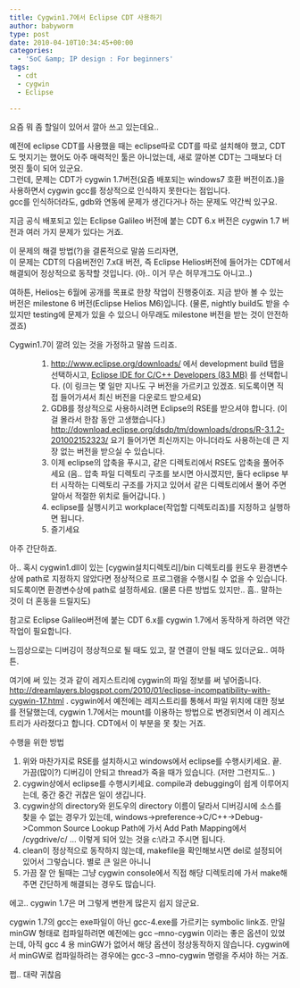 ```yaml
---
title: Cygwin1.7에서 Eclipse CDT 사용하기
author: babyworm
type: post
date: 2010-04-10T10:34:45+00:00
categories:
  - 'SoC &amp; IP design : For beginners'
tags:
  - cdt
  - cygwin
  - Eclipse

---
```

요즘 뭐 좀 할일이 있어서 깔아 쓰고 있는데요.. 

예전에 eclipse CDT를 사용했을 때는 eclipse따로 CDT를 따로 설치해야 했고, CDT도 멋지기는 했어도 아주 매력적인 툴은 아니었는데, 새로 깔아본 CDT는 그때보다 더 멋진 툴이 되어 있군요.  
그런데, 문제는 CDT가 cygwin 1.7버전(요즘 배포되는 windows7 호환 버전이죠.)을 사용하면서 cygwin gcc를 정상적으로 인식하지 못한다는 점입니다.  
gcc를 인식하더라도, gdb와 연동에 문제가 생긴다거나 하는 문제도 약간씩 있구요.

지금 공식 배포되고 있는 Eclipse Galileo 버전에 붙는 CDT 6.x 버전은 cygwin 1.7 버전과 여러 가지 문제가 있다는 거죠.&nbsp; </p> 

이 문제의 해결 방법(?)을 결론적으로 말씀 드리자면,  
이 문제는 CDT의 다음버전인 7.x대 버전, 즉 Eclipse Helios버전에 들어가는 CDT에서 해결되어 정상적으로 동작할 것입니다. (아.. 이거 무슨 허무개그도 아니고..) 

여하튼, Helios는 6월에 공개를 목표로 한창 작업이 진행중이죠. 지금 받아 볼 수 있는 버전은 milestone 6 버전(Eclipse Helios M6)입니다. (물론, nightly build도 받을 수 있지만 testing에 문제가 있을 수 있으니 아무래도 milestone 버전을 받는 것이 안전하겠죠) </p> 

Cygwin1.7이 깔려 있는 것을 가정하고 말씀 드리죠. 

<ol style="margin-left: 38pt;">
  <li>
    <a href="http://www.eclipse.org/downloads/">http://www.eclipse.org/downloads/</a> 에서 development build 탭을 선택하시고, <a href="http://www.eclipse.org/downloads/download.php?file=/technology/epp/downloads/release/helios/M6/eclipse-cpp-helios-M6-win32.zip">Eclipse IDE for C/C++ Developers (83 MB)</a> 를 선택합니다. (이 링크는 몇 일만 지나도 구 버전을 가르키고 있겠죠. 되도록이면 직접 들어가셔서 최신 버전을 다운로드 받으세요)
  </li>
  <li>
    GDB를 정상적으로 사용하시려면 Eclipse의 RSE를 받으셔야 합니다. (이걸 몰라서 한참 동안 고생했습니다.) <a href="http://download.eclipse.org/dsdp/tm/downloads/drops/R-3.1.2-201002152323/">http://download.eclipse.org/dsdp/tm/downloads/drops/R-3.1.2-201002152323/</a> 요기 들어가면 최신까지는 아니더라도 사용하는데 큰 지장 없는 버전을 받으실 수 있습니다.
  </li>
  <li>
    이제 eclipse의 압축을 푸시고, 같은 디렉토리에서 RSE도 압축을 풀어주세요 (음.. 압축 파일 디렉토리 구조를 보시면 아시겠지만, 둘다 eclipse 부터 시작하는 디렉토리 구조를 가지고 있어서 같은 디렉토리에서 풀어 주면 알아서 적절한 위치로 들어갑니다. )
  </li>
  <li>
    eclipse를 실행시키고 workplace(작업할 디렉토리죠)를 지정하고 실행하면 됩니다.
  </li>
  <li>
    즐기세요
  </li>
</ol>

아주 간단하죠. 

아.. 혹시 cygwin1.dll이 있는 [cygwin설치디렉토리]/bin 디렉토리를 윈도우 환경변수상에 path로 지정하지 않았다면 정상적으로 프로그램을 수행시킬 수 없을 수 있습니다. 되도록이면 환경변수상에 path로 설정하세요. (물론 다른 방법도 있지만.. 흠.. 말하는 것이 더 혼동을 드릴지도) </p> 

참고로 Eclipse Galileo버전에 붙는 CDT 6.x를 cygwin 1.7에서 동작하게 하려면 약간 작업이 필요합니다. 

느낌상으로는 디버깅이 정상적으로 될 때도 있고, 잘 연결이 안될 때도 있더군요.. 여하튼. 

여기에 써 있는 것과 같이 레지스트리에 cygwin의 파일 정보를 써 넣어줍니다. <http://dreamlayers.blogspot.com/2010/01/eclipse-incompatibility-with-cygwin-17.html> . cygwin에서 예전에는 레지스트리를 통해서 파일 위치에 대한 정보를 전달했는데, cygwin 1.7에서는 mount를 이용하는 방법으로 변경되면서 이 레지스트리가 사라졌다고 합니다. CDT에서 이 부분을 못 찾는 거죠.

수행을 위한 방법
  1. 위와 마찬가지로 RSE를 설치하시고 windows에서 eclipse를 수행시키세요. 끝. 가끔(많이?) 디버깅이 안되고 thread가 죽을 때가 있습니다. (저만 그런지도.. )
  2. cygwin상에서 eclipse를 수행시키세요. compile과 debugging이 쉽게 이루어지는데, 중간 중간 귀찮은 일이 생깁니다. 
  1. cygwin상의 directory와 윈도우의 directory 이름이 달라서 디버깅시에 소스를 찾을 수 없는 경우가 있는데, windows->preference->C/C++->Debug->Common Source Lookup Path에 가서 Add Path Mapping에서 /cygdrive/c/ &#8230; 이렇게 되어 있는 것을 c:\라고 주시면 됩니다. 
  2. clean이 정상적으로 동작하지 않는데, makefile을 확인해보시면 del로 설정되어 있어서 그렇습니다. 별로 큰 일은 아니니
  3. 가끔 잘 안 될때는 그냥 cygwin console에서 직접 해당 디렉토리에 가서 make해 주면 간단하게 해결되는 경우도 많습니다. 

에고.. cygwin 1.7은 머 그렇게 변한게 많은지 쉽지 않군요. 

cygwin 1.7의 gcc는 exe파일이 아닌 gcc-4.exe를 가르키는 symbolic link죠. 만일 minGW 형태로 컴파일하려면 예전에는 gcc –mno-cygwin 이라는 좋은 옵션이 있었는데, 아직 gcc 4 용 minGW가 없어서 해당 옵션이 정상동작하지 않습니다. cygwin에서 minGW로 컴파일하려는 경우에는 gcc-3 –mno-cygwin 명령을 주셔야 하는 거죠. 

쩝.. 대략 귀찮음
